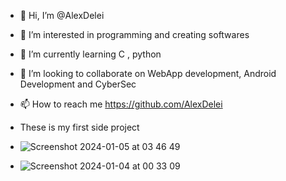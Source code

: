 - 👋 Hi, I’m @AlexDelei
- 👀 I’m interested in programming and creating softwares
- 🌱 I’m currently learning C , python
- 💞️ I’m looking to collaborate on WebApp development, Android Development and CyberSec
- 📫 How to reach me https://github.com/AlexDelei

- These is my first side project

- ![Screenshot 2024-01-05 at 03 46 49](https://github.com/AlexDelei/AlexDelei/assets/135052483/5e465791-8c93-4314-8a82-2a6c8439fea7)

- ![Screenshot 2024-01-04 at 00 33 09](https://github.com/AlexDelei/AlexDelei/assets/135052483/c9777b30-b4f4-49e7-8f1b-33f79b7eaf8f)



<!---
AlexDelei/AlexDelei is a ✨ special ✨ repository because its `README.md` (this file) appears on your GitHub profile.
You can click the Preview link to take a look at your changes.
--->
